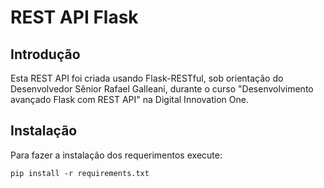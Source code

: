 # REST API Flask

## Introdução

Esta REST API foi criada usando Flask-RESTful, sob orientação do Desenvolvedor Sênior Rafael Galleani, durante o curso "Desenvolvimento avançado Flask com REST API" na Digital Innovation One.

## Instalação

Para fazer a instalação dos requerimentos execute:

`pip install -r requirements.txt`